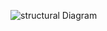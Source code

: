 
![structural Diagram](https://user-images.githubusercontent.com/55519209/143140647-6c5c6e02-ab09-4ba6-b84c-a63121ffa0b1.jpg)
